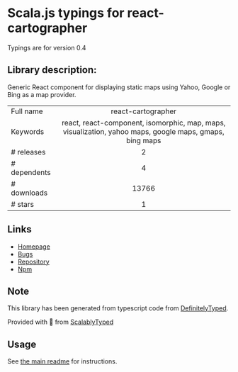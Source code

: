 
# Scala.js typings for react-cartographer

Typings are for version 0.4

## Library description:
Generic React component for displaying static maps using Yahoo, Google or Bing as a map provider.

|                    |                 |
| ------------------ | :-------------: |
| Full name          | react-cartographer |
| Keywords           | react, react-component, isomorphic, map, maps, visualization, yahoo maps, google maps, gmaps, bing maps |
| # releases         | 2 |
| # dependents       | 4 |
| # downloads        | 13766 |
| # stars            | 1 |

## Links
- [Homepage](https://github.com/yahoo/react-cartographer#readme)
- [Bugs](https://github.com/yahoo/react-cartographer/issues)
- [Repository](https://github.com/yahoo/react-cartographer)
- [Npm](https://www.npmjs.com/package/react-cartographer)
    


## Note
This library has been generated from typescript code from [DefinitelyTyped](https://definitelytyped.org).

Provided with :purple_heart: from [ScalablyTyped](https://github.com/oyvindberg/ScalablyTyped)

## Usage
See [the main readme](../../readme.md) for instructions.


